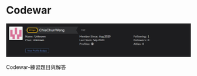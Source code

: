# Codewar
![image](https://github.com/ChiaChunWeng/Codewar/blob/master/img/Honor_Level.PNG)

Codewar-練習題目與解答



